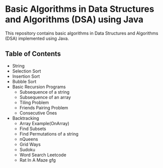 # Basic Algorithms in Data Structures and Algorithms (DSA) using Java

This repository contains basic algorithms in Data Structures and Algorithms (DSA) implemented using Java.

## Table of Contents
- String
- Selection Sort
- Insertion Sort
- Bubble Sort
- Basic Recursion Programs
  - Subsequence of a string
  - Subsequence of an array
  - Tiling Problem
  - Friends Pairing Problem
  - Consecutive Ones
- Backtracking
  - Array Example(OnArray)
  - Find Subsets
  - Find Permutations of a string
  - nQueens
  - Grid Ways
  - Sudoku
  - Word Search Leetcode
  - Rat In A Maze gfg
